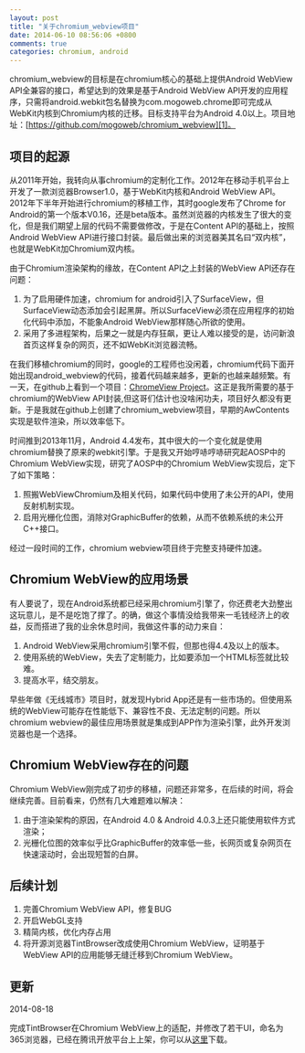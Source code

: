 ```yaml
---
layout: post
title: "关于chromium_webview项目"
date: 2014-06-10 08:56:06 +0800
comments: true
categories: chromium, android
---
```

chromium_webview的目标是在chromium核心的基础上提供Android WebView API全兼容的接口，希望达到的效果是基于Android WebView API开发的应用程序，只需将android.webkit包名替换为com.mogoweb.chrome即可完成从WebKit内核到Chromium内核的迁移。目标支持平台为Android 4.0以上。项目地址：[https://github.com/mogoweb/chromium_webview][1]。

## 项目的起源

从2011年开始，我转向从事chromium的定制化工作。2012年在移动手机平台上开发了一款浏览器Browser1.0，基于WebKit内核和Android WebView API。2012年下半年开始进行chromium的移植工作，其时google发布了Chrome for Android的第一个版本V0.16，还是beta版本。虽然浏览器的内核发生了很大的变化，但是我们期望上层的代码不需要做修改，于是在Content API的基础上，按照Android WebView API进行接口封装。最后做出来的浏览器美其名曰“双内核”，也就是WebKit加Chromium双内核。
<!--more-->

由于Chromium渲染架构的缘故，在Content API之上封装的WebView API还存在问题：

1. 为了启用硬件加速，chromium for android引入了SurfaceView，但SurfaceView动态添加会引起黑屏。所以SurfaceView必须在应用程序的初始化代码中添加，不能象Android WebView那样随心所欲的使用。
2. 采用了多进程架构，后果之一就是内存狂飙，更让人难以接受的是，访问新浪首页这样复杂的网页，还不如WebKit浏览器流畅。

在我们移植chromium的同时，google的工程师也没闲着，chromium代码下面开始出现android_webview的代码，接着代码越来越多，更新的也越来越频繁。有一天，在github上看到一个项目：[ChromeView Project][2]。这正是我所需要的基于chromium的WebView API封装,但这哥们估计也没啥闲功夫，项目好久都没有更新。于是我就在github上创建了chromium_webview项目，早期的AwContents实现是软件渲染，所以效率低下。

时间推到2013年11月，Android 4.4发布，其中很大的一个变化就是使用chromium替换了原来的webkit引擎。于是我又开始哼哧哼哧研究起AOSP中的Chromium WebView实现，研究了AOSP中的Chromium WebView实现后，定下了如下策略：

1. 照搬WebViewChromium及相关代码，如果代码中使用了未公开的API，使用反射机制实现。
2. 启用光栅化位图，消除对GraphicBuffer的依赖，从而不依赖系统的未公开C++接口。

经过一段时间的工作，chromium webview项目终于完整支持硬件加速。

## Chromium WebView的应用场景

有人要说了，现在Android系统都已经采用chromium引擎了，你还费老大劲整出这玩意儿，是不是吃饱了撑了。的确，做这个事情没给我带来一毛钱经济上的收益，反而搭进了我的业余休息时间，我做这件事的动力来自：

1. Android WebView采用chromium引擎不假，但那也得4.4及以上的版本。
2. 使用系统的WebView，失去了定制能力，比如要添加一个HTML标签就比较难。
3. 提高水平，结交朋友。

早些年做《无线城市》项目时，就发现Hybrid App还是有一些市场的。但使用系统的WebView可能存在性能低下、兼容性不良、无法定制的问题。所以chromium webview的最佳应用场景就是集成到APP作为渲染引擎，此外开发浏览器也是一个选择。

## Chromium WebView存在的问题

Chromium WebView刚完成了初步的移植，问题还非常多，在后续的时间，将会继续完善。目前看来，仍然有几大难题难以解决：

1. 由于渲染架构的原因，在Android 4.0 & Android 4.0.3上还只能使用软件方式渲染；
2. 光栅化位图的效率似乎比GraphicBuffer的效率低一些，长网页或复杂网页在快速滚动时，会出现短暂的白屏。

## 后续计划

1. 完善Chromium WebView API，修复BUG
2. 开启WebGL支持
3. 精简内核，优化内存占用
4. 将开源浏览器TintBrowser改成使用Chromium WebView，证明基于WebView API的应用能够无缝迁移到Chromium WebView。

## 更新

2014-08-18 

完成TintBrowser在Chromium WebView上的适配，并修改了若干UI，命名为365浏览器，已经在腾讯开放平台上上架，你可以从[这里](http://android.myapp.com/myapp/detail.htm?apkName=com.mogoweb)下载。

[1]: https://github.com/mogoweb/chromium_webview
[2]: https://github.com/pwnall/chromeview
